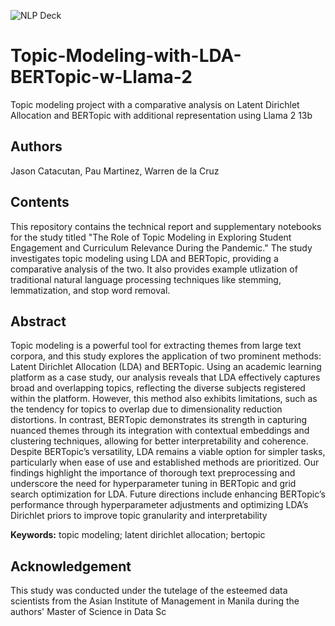 ![NLP Deck](https://github.com/user-attachments/assets/02bc73f4-51a0-4dd1-a033-4d1546d5e906)

# Topic-Modeling-with-LDA-BERTopic-w-Llama-2
Topic modeling project with a comparative analysis on Latent Dirichlet Allocation and BERTopic with additional representation using Llama 2 13b

## Authors
Jason Catacutan, Pau Martinez, Warren de la Cruz

## Contents

This repository contains the technical report and supplementary notebooks for the study titled "The Role of Topic Modeling in Exploring Student Engagement and Curriculum Relevance During the Pandemic." The study investigates topic modeling using LDA and BERTopic, providing a comparative analysis of the two. It also provides example utlization of traditional natural language processing techniques like stemming, lemmatization, and stop word removal.

## Abstract
Topic modeling is a powerful tool for extracting themes from large text corpora, and this study explores the application of two prominent methods: Latent Dirichlet Allocation (LDA) and BERTopic. Using an academic learning platform as a case study, our analysis reveals that LDA effectively captures broad and overlapping topics, reflecting the diverse subjects registered within the platform. However, this method also exhibits limitations, such as the tendency for topics to overlap due to dimensionality reduction distortions. In contrast, BERTopic demonstrates its strength in capturing nuanced themes through its integration with contextual embeddings and clustering techniques, allowing for better interpretability and coherence. Despite BERTopic’s versatility, LDA remains a viable option for simpler tasks, particularly when ease of use and established methods are prioritized. Our findings highlight the importance of thorough text preprocessing and underscore the need for hyperparameter tuning in BERTopic and grid search optimization for LDA. Future directions include enhancing BERTopic’s performance through hyperparameter adjustments and optimizing LDA’s Dirichlet priors to improve topic granularity and interpretability

**Keywords:** topic modeling; latent dirichlet allocation; bertopic

## Acknowledgement
This study was conducted under the tutelage of the esteemed data scientists from the Asian Institute of Management in Manila during the authors' Master of Science in Data Sc
